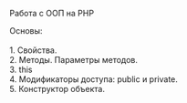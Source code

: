 Работа с ООП на PHP

Основы:<br /><br />
    1. Свойства.<br />
    2. Методы. Параметры методов.<br />
    3. this<br />
    4. Модификаторы доступа: public и private.<br />
    5. Конструктор объекта.<br />